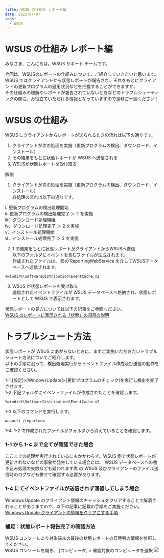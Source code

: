 ```yaml
---
title: WSUS の仕組み レポート編
date: 2022-07-07
tags:
  - WSUS
---
```


# WSUS の仕組み レポート編
みなさま、こんにちは。WSUS サポート チームです。

今回は、WSUSのレポートの仕組みについて、ご紹介していきたいと思います。  
WSUS ではクライアントから状態レポートが報告され、それをもとにクライアントの更新プログラムの適用状況などを把握することができますが、  
その仕組みの理解やレポートが報告されていないときなどのトラブルシューティングの際に、お役立ていただける情報となっていますので是非ご一読ください！  

# WSUS の仕組み   

WSUS にクライアントからレポートが送られるときの流れは以下の通りです。    
1. クライアントが次の処理を実施（更新プログラムの検出、ダウンロード、インストール）  
2. その結果をもとに状態レポートが WSUS へ送信される  
3. WSUSが状態レポートを受け取る  

解説  
1. クライアントが次の処理を実施（更新プログラムの検出、ダウンロード、インストール）  
各処理の流れは以下の通りです。

ⅰ. 更新プログラムの検出処理開始  
ⅱ. 更新プログラムの検出処理完了 ＞ 2 を実施  
ⅲ．ダウンロード処理開始  
ⅳ．ダウンロード処理完了 ＞ 2 を実施  
ⅴ．インストール処理開始  
ⅵ．インストール処理完了 ＞ 2 を実施  

2. 1.の結果をもとに状態レポートがクライアントからWSUSへ送信  
以下のフォルダにイベントを含むファイルが生成されます。  
作成されたファイルは、IISの ReportingWebService を介してWSUSデータベースへ送信されます。  
```
%windir%\SoftwareDistribution\EventCache.v2
```

3. WSUS が状態レポートを受け取る  
送信されたイベントファイルが WSUS データベースへ格納され、状態レポートとして WSUS で表示されます。  

状態レポートの見方については以下の記事をご参照ください。    
[WSUS のレポートに表示される「状態」の項目の説明](https://jpmem.github.io/blog/wsus/2017-09-04_02/)

# トラブルシュート方法  
状態レポートが WSUS にあがらないときに、まずご実施いただきたいトラブルシュート方法についてご紹介します。  
以下の手順に沿って、検出処理実行からイベントファイル作成及び送信の動作をご確認ください。

1-1.[設定]>[WindowsUpdate]>[更新プログラムのチェック]を実行し検出を完了させます。  
1-2.下記フォルダにイベントファイルが作成されたことを確認します。  
```
%windir%\SoftwareDistribution\EventCache.v2
```
1-3.以下のコマンドを実行します。  
```
wuauclt /reportnow
```
1-4. 1-2 で作成されたファイルがフォルダから消えていることを確認します。  

### 1-1 から 1-4 まで全てが確認できた場合    
ここまでの処理が実行されているにもかかわらず、WSUS 側で状態レポートが更新されないなどの事象が発生している場合には、
WSUS データベースへの書き込み処理の失敗なども疑われます為 の WSUS 及びクライアントのファイル送信時のログなども併せて確認する必要があります。  

### 1-4 にてイベントファイルが送信されず滞留してしまう場合  
Windows Update のクライアント情報のキャッシュをクリアすることで解消されることがありますので、以下の記事に記載の手順をご実施ください。   
[Windows Update クライアントの情報をクリアにする手順](https://jpwinsup.github.io/blog/2022/02/28/Setup/WU/WindowsUpdateAgent/WUClientInfo/)  

### 補足：状態レポート報告完了の確認方法
WSUS コンソールより対象端末の最後の状態レポートの日時列の情報を参照してください。  
WSUS コンソールを開き、 [コンピュータ] > 確認対象のコンピュータを選択
![](2022-07-07_01/2022-07-07_01_1.png)

